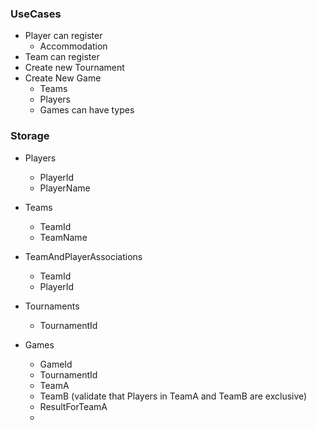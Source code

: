 ### UseCases 
- Player can register 
    - Accommodation 
- Team can register 
- Create new Tournament 
- Create New Game 
    - Teams 
    - Players 
    - Games can have types 


### Storage 
- Players 
    - PlayerId 
    - PlayerName 

- Teams
    - TeamId 
    - TeamName 

- TeamAndPlayerAssociations 
    - TeamId 
    - PlayerId 

- Tournaments
    - TournamentId 

- Games
    - GameId
    - TournamentId 
    - TeamA 
    - TeamB (validate that Players in TeamA and TeamB are exclusive)
    - ResultForTeamA 
    - 